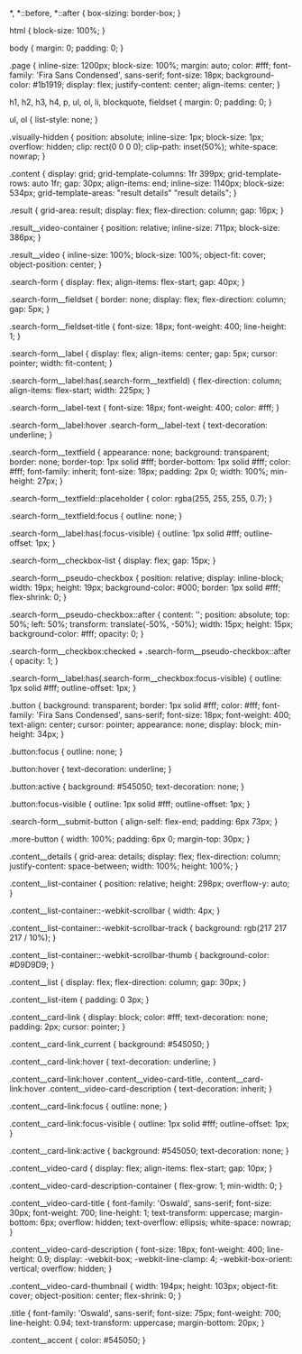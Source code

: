 *,
*::before,
*::after {
  box-sizing: border-box;
}

html {
  block-size: 100%;
}

body {
  margin: 0;
  padding: 0;
}

.page {
  inline-size: 1200px;
  block-size: 100%;
  margin: auto;
  color: #fff;
  font-family: 'Fira Sans Condensed', sans-serif;
  font-size: 18px;
  background-color: #1b1919;
  display: flex;
  justify-content: center;
  align-items: center;
}

h1,
h2,
h3,
h4,
p,
ul,
ol,
li,
blockquote,
fieldset {
  margin: 0;
  padding: 0;
}

ul,
ol {
  list-style: none;
}

.visually-hidden {
  position: absolute;
  inline-size: 1px;
  block-size: 1px;
  overflow: hidden;
  clip: rect(0 0 0 0);
  clip-path: inset(50%);
  white-space: nowrap;
}

.content {
  display: grid;
  grid-template-columns: 1fr 399px;
  grid-template-rows: auto 1fr;
  gap: 30px;
  align-items: end;
  inline-size: 1140px;
  block-size: 534px;
  grid-template-areas: 
    "result details"
    "result details";
}

.result {
  grid-area: result;
  display: flex;
  flex-direction: column;
  gap: 16px;
}

.result__video-container {
  position: relative;
  inline-size: 711px;
  block-size: 386px;
}

.result__video {
  inline-size: 100%;
  block-size: 100%;
  object-fit: cover;
  object-position: center;
}

.search-form {
  display: flex;
  align-items: flex-start;
  gap: 40px;
}

.search-form__fieldset {
  border: none;
  display: flex;
  flex-direction: column;
  gap: 5px;
}

.search-form__fieldset-title {
  font-size: 18px;
  font-weight: 400;
  line-height: 1;
}

.search-form__label {
  display: flex;
  align-items: center;
  gap: 5px;
  cursor: pointer;
  width: fit-content;
}

.search-form__label:has(.search-form__textfield) {
  flex-direction: column;
  align-items: flex-start;
  width: 225px;
}

.search-form__label-text {
  font-size: 18px;
  font-weight: 400;
  color: #fff;
}

.search-form__label:hover .search-form__label-text {
  text-decoration: underline;
}

.search-form__textfield {
  appearance: none;
  background: transparent;
  border: none;
  border-top: 1px solid #fff;
  border-bottom: 1px solid #fff;
  color: #fff;
  font-family: inherit;
  font-size: 18px;
  padding: 2px 0;
  width: 100%;
  min-height: 27px;
}

.search-form__textfield::placeholder {
  color: rgba(255, 255, 255, 0.7);
}

.search-form__textfield:focus {
  outline: none;
}

.search-form__label:has(:focus-visible) {
  outline: 1px solid #fff;
  outline-offset: 1px;
}

.search-form__checkbox-list {
  display: flex;
  gap: 15px;
}

.search-form__pseudo-checkbox {
  position: relative;
  display: inline-block;
  width: 19px;
  height: 19px;
  background-color: #000;
  border: 1px solid #fff;
  flex-shrink: 0;
}

.search-form__pseudo-checkbox::after {
  content: '';
  position: absolute;
  top: 50%;
  left: 50%;
  transform: translate(-50%, -50%);
  width: 15px;
  height: 15px;
  background-color: #fff;
  opacity: 0;
}

.search-form__checkbox:checked + .search-form__pseudo-checkbox::after {
  opacity: 1;
}

.search-form__label:has(.search-form__checkbox:focus-visible) {
  outline: 1px solid #fff;
  outline-offset: 1px;
}

.button {
  background: transparent;
  border: 1px solid #fff;
  color: #fff;
  font-family: 'Fira Sans Condensed', sans-serif;
  font-size: 18px;
  font-weight: 400;
  text-align: center;
  cursor: pointer;
  appearance: none;
  display: block;
  min-height: 34px;
}

.button:focus {
  outline: none;
}

.button:hover {
  text-decoration: underline;
}

.button:active {
  background: #545050;
  text-decoration: none;
}

.button:focus-visible {
  outline: 1px solid #fff;
  outline-offset: 1px;
}

.search-form__submit-button {
  align-self: flex-end;
  padding: 6px 73px;
}

.more-button {
  width: 100%;
  padding: 6px 0;
  margin-top: 30px;
}

.content__details {
  grid-area: details;
  display: flex;
  flex-direction: column;
  justify-content: space-between;
  width: 100%;
  height: 100%;
}

.content__list-container {
  position: relative;
  height: 298px;
  overflow-y: auto;
}

.content__list-container::-webkit-scrollbar {
  width: 4px;
}

.content__list-container::-webkit-scrollbar-track {
  background: rgb(217 217 217 / 10%);
}

.content__list-container::-webkit-scrollbar-thumb {
  background-color: #D9D9D9;
}

.content__list {
  display: flex;
  flex-direction: column;
  gap: 30px;
}

.content__list-item {
  padding: 0 3px;
}

.content__card-link {
  display: block;
  color: #fff;
  text-decoration: none;
  padding: 2px;
  cursor: pointer;
}

.content__card-link_current {
  background: #545050;
}

.content__card-link:hover {
  text-decoration: underline;
}

.content__card-link:hover .content__video-card-title,
.content__card-link:hover .content__video-card-description {
  text-decoration: inherit;
}

.content__card-link:focus {
  outline: none;
}

.content__card-link:focus-visible {
  outline: 1px solid #fff;
  outline-offset: 1px;
}

.content__card-link:active {
  background: #545050;
  text-decoration: none;
}

.content__video-card {
  display: flex;
  align-items: flex-start;
  gap: 10px;
}

.content__video-card-description-container {
  flex-grow: 1;
  min-width: 0;
}

.content__video-card-title {
  font-family: 'Oswald', sans-serif;
  font-size: 30px;
  font-weight: 700;
  line-height: 1;
  text-transform: uppercase;
  margin-bottom: 6px;
  overflow: hidden;
  text-overflow: ellipsis;
  white-space: nowrap;
}

.content__video-card-description {
  font-size: 18px;
  font-weight: 400;
  line-height: 0.9;
  display: -webkit-box;
  -webkit-line-clamp: 4;
  -webkit-box-orient: vertical;
  overflow: hidden;
}

.content__video-card-thumbnail {
  width: 194px;
  height: 103px;
  object-fit: cover;
  object-position: center;
  flex-shrink: 0;
}

.title {
  font-family: 'Oswald', sans-serif;
  font-size: 75px;
  font-weight: 700;
  line-height: 0.94;
  text-transform: uppercase;
  margin-bottom: 20px;
}

.content__accent {
  color: #545050;
}
